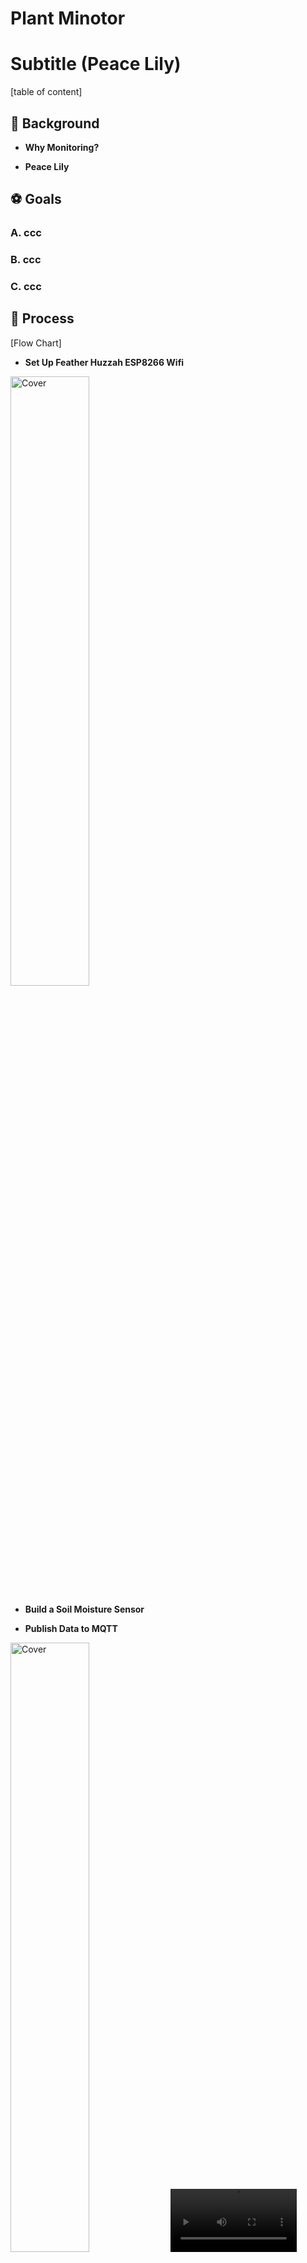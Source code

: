 # Plant Minotor

# Subtitle (Peace Lily)

[table of content]

## :herb: Background

- **Why Monitoring?**

- **Peace Lily**


## :soccer: Goals

### A. ccc
### B. ccc
### C. ccc


## :rocket: Process


[Flow Chart]



- **Set Up Feather Huzzah ESP8266 Wifi**

<img src="https://user-images.githubusercontent.com/52306317/139721030-8dcc1323-eb5f-46a2-b9ff-a2f3e37a8a13.jpg" alt="Cover" width="50%"/>

- **Build a Soil Moisture Sensor**





- **Publish Data to MQTT**

<img src="https://user-images.githubusercontent.com/52306317/139717087-7152ef0e-aeb5-4b2a-924e-cb1cc0cbe2de.jpg" alt="Cover" width="50%"/>

<video src="https://user-images.githubusercontent.com/52306317/139717019-878370eb-f470-4fd0-84df-83938561631a.mp4" type="video/mp4" width="40%"/>
- **Store data on a RPi gateway**
heeheheeheheeheheeheheeheheehe

heeheheeheheeheheeheheehe


<img src="https://user-images.githubusercontent.com/52306317/139720747-75fdc26d-a912-405e-b893-1261f16314bd.jpg" alt="Cover" width="50%"/>



- **Visualise time series data**

heeheheeheheeheheeheheehe
